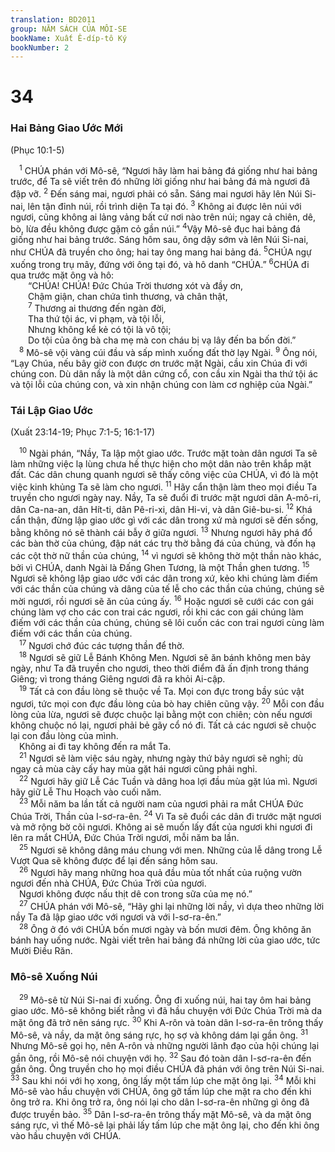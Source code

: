 ```yaml
---
translation: BD2011
group: NĂM SÁCH CỦA MÔI-SE
bookName: Xuất Ê-díp-tô Ký 
bookNumber: 2
---
```


<div class="title"><h1>34</h1><h3>Hai Bảng Giao Ước Mới</h3><p>(Phục 10:1-5)</p></div>
<span class="verse xu_34_1"> <sup>1</sup> CHÚA phán với Mô-sê, “Ngươi hãy làm hai bảng đá giống như hai bảng trước, để Ta sẽ viết trên đó những lời giống như hai bảng đá mà ngươi đã đập vỡ. </span>
<span class="verse xu_34_2"><sup>2</sup> Ðến sáng mai, ngươi phải có sẵn. Sáng mai ngươi hãy lên Núi Si-nai, lên tận đỉnh núi, rồi trình diện Ta tại đó. </span>
<span class="verse xu_34_3"><sup>3</sup> Không ai được lên núi với ngươi, cũng không ai lảng vảng bất cứ nơi nào trên núi; ngay cả chiên, dê, bò, lừa đều không được gặm cỏ gần núi.” </span>
<span class="verse xu_34_4"><sup>4</sup>Vậy Mô-sê đục hai bảng đá giống như hai bảng trước. Sáng hôm sau, ông dậy sớm và lên Núi Si-nai, như CHÚA đã truyền cho ông; hai tay ông mang hai bảng đá. </span>
<span class="verse xu_34_5"><sup>5</sup>CHÚA ngự xuống trong trụ mây, đứng với ông tại đó, và hô danh “CHÚA.” </span>
<span class="verse xu_34_6"><sup>6</sup>CHÚA đi qua trước mặt ông và hô:<br/>  “CHÚA! CHÚA! Ðức Chúa Trời thương xót và đầy ơn,<br/>  Chậm giận, chan chứa tình thương, và chân thật, <br/></span>
<span class="verse xu_34_7">  <sup>7</sup> Thương ai thương đến ngàn đời,<br/>  Tha thứ tội ác, vi phạm, và tội lỗi,<br/>  Nhưng không kể kẻ có tội là vô tội;<br/>  Do tội của ông bà cha mẹ mà con cháu bị vạ lây đến ba bốn đời.”<br/></span>
<span class="verse xu_34_8"> <sup>8</sup> Mô-sê vội vàng cúi đầu và sấp mình xuống đất thờ lạy Ngài. </span>
<span class="verse xu_34_9"><sup>9</sup> Ông nói, “Lạy Chúa, nếu bây giờ con được ơn trước mặt Ngài, cầu xin Chúa đi với chúng con. Dù dân nầy là một dân cứng cổ, con cầu xin Ngài tha thứ tội ác và tội lỗi của chúng con, và xin nhận chúng con làm cơ nghiệp của Ngài.”<br/></span>
<div class="title"><h3>Tái Lập Giao Ước</h3><p>(Xuất 23:14-19; Phục 7:1-5; 16:1-17)</p></div>
<span class="verse xu_34_10"> <sup>10</sup> Ngài phán, “Nầy, Ta lập một giao ước. Trước mặt toàn dân ngươi Ta sẽ làm những việc lạ lùng chưa hề thực hiện cho một dân nào trên khắp mặt đất. Các dân chung quanh ngươi sẽ thấy công việc của CHÚA, vì đó là một việc kinh khủng Ta sẽ làm cho ngươi. </span>
<span class="verse xu_34_11"><sup>11</sup> Hãy cẩn thận làm theo mọi điều Ta truyền cho ngươi ngày nay. Nầy, Ta sẽ đuổi đi trước mặt ngươi dân A-mô-ri, dân Ca-na-an, dân Hít-ti, dân Pê-ri-xi, dân Hi-vi, và dân Giê-bu-si. </span>
<span class="verse xu_34_12"><sup>12</sup> Khá cẩn thận, đừng lập giao ước gì với các dân trong xứ mà ngươi sẽ đến sống, bằng không nó sẽ thành cái bẫy ở giữa ngươi. </span>
<span class="verse xu_34_13"><sup>13</sup> Nhưng ngươi hãy phá đổ các bàn thờ của chúng, đập nát các trụ thờ bằng đá của chúng, và đốn hạ các cột thờ nữ thần của chúng, </span>
<span class="verse xu_34_14"><sup>14</sup> vì ngươi sẽ không thờ một thần nào khác, bởi vì CHÚA, danh Ngài là Ðấng Ghen Tương, là một Thần ghen tương. </span>
<span class="verse xu_34_15"><sup>15</sup> Ngươi sẽ không lập giao ước với các dân trong xứ, kẻo khi chúng làm điếm với các thần của chúng và dâng của tế lễ cho các thần của chúng, chúng sẽ mời ngươi, rồi ngươi sẽ ăn của cúng ấy. </span>
<span class="verse xu_34_16"><sup>16</sup> Hoặc ngươi sẽ cưới các con gái chúng làm vợ cho các con trai các ngươi, rồi khi các con gái chúng làm điếm với các thần của chúng, chúng sẽ lôi cuốn các con trai ngươi cùng làm điếm với các thần của chúng.<br/></span>
<span class="verse xu_34_17"> <sup>17</sup> Ngươi chớ đúc các tượng thần để thờ.<br/></span>
<span class="verse xu_34_18"> <sup>18</sup> Ngươi sẽ giữ Lễ Bánh Không Men. Ngươi sẽ ăn bánh không men bảy ngày, như Ta đã truyền cho ngươi, theo thời điểm đã ấn định trong tháng Giêng; vì trong tháng Giêng ngươi đã ra khỏi Ai-cập.<br/></span>
<span class="verse xu_34_19"> <sup>19</sup> Tất cả con đầu lòng sẽ thuộc về Ta. Mọi con đực trong bầy súc vật ngươi, tức mọi con đực đầu lòng của bò hay chiên cũng vậy. </span>
<span class="verse xu_34_20"><sup>20</sup> Mỗi con đầu lòng của lừa, ngươi sẽ được chuộc lại bằng một con chiên; còn nếu ngươi không chuộc nó lại, ngươi phải bẻ gãy cổ nó đi. Tất cả các ngươi sẽ chuộc lại con đầu lòng của mình.<br/> Không ai đi tay không đến ra mắt Ta.<br/></span>
<span class="verse xu_34_21"> <sup>21</sup> Ngươi sẽ làm việc sáu ngày, nhưng ngày thứ bảy ngươi sẽ nghỉ; dù ngay cả mùa cày cấy hay mùa gặt hái ngươi cũng phải nghỉ.<br/></span>
<span class="verse xu_34_22"> <sup>22</sup> Ngươi hãy giữ Lễ Các Tuần và dâng hoa lợi đầu mùa gặt lúa mì. Ngươi hãy giữ Lễ Thu Hoạch vào cuối năm. <br/></span>
<span class="verse xu_34_23"> <sup>23</sup> Mỗi năm ba lần tất cả người nam của ngươi phải ra mắt CHÚA Ðức Chúa Trời, Thần của I-sơ-ra-ên. </span>
<span class="verse xu_34_24"><sup>24</sup> Vì Ta sẽ đuổi các dân đi trước mặt ngươi và mở rộng bờ cõi ngươi. Không ai sẽ muốn lấy đất của ngươi khi ngươi đi lên ra mắt CHÚA, Ðức Chúa Trời ngươi, mỗi năm ba lần.<br/></span>
<span class="verse xu_34_25"> <sup>25</sup> Ngươi sẽ không dâng máu chung với men. Những của lễ dâng trong Lễ Vượt Qua sẽ không được để lại đến sáng hôm sau.<br/></span>
<span class="verse xu_34_26"> <sup>26</sup> Ngươi hãy mang những hoa quả đầu mùa tốt nhất của ruộng vườn ngươi đến nhà CHÚA, Ðức Chúa Trời của ngươi.<br/> Ngươi không được nấu thịt dê con trong sữa của mẹ nó.”<br/></span>
<span class="verse xu_34_27"> <sup>27</sup> CHÚA phán với Mô-sê, “Hãy ghi lại những lời nầy, vì dựa theo những lời nầy Ta đã lập giao ước với ngươi và với I-sơ-ra-ên.”<br/></span>
<span class="verse xu_34_28"> <sup>28</sup> Ông ở đó với CHÚA bốn mươi ngày và bốn mươi đêm. Ông không ăn bánh hay uống nước. Ngài viết trên hai bảng đá những lời của giao ước, tức Mười Ðiều Răn.<br/></span>
<div class="title"><h3>Mô-sê Xuống Núi</h3></div>
<span class="verse xu_34_29"> <sup>29</sup> Mô-sê từ Núi Si-nai đi xuống. Ông đi xuống núi, hai tay ôm hai bảng giao ước. Mô-sê không biết rằng vì đã hầu chuyện với Ðức Chúa Trời mà da mặt ông đã trở nên sáng rực. </span>
<span class="verse xu_34_30"><sup>30</sup> Khi A-rôn và toàn dân I-sơ-ra-ên trông thấy Mô-sê, và nầy, da mặt ông sáng rực, họ sợ và không dám lại gần ông. </span>
<span class="verse xu_34_31"><sup>31</sup> Nhưng Mô-sê gọi họ, nên A-rôn và những người lãnh đạo của hội chúng lại gần ông, rồi Mô-sê nói chuyện với họ. </span>
<span class="verse xu_34_32"><sup>32</sup> Sau đó toàn dân I-sơ-ra-ên đến gần ông. Ông truyền cho họ mọi điều CHÚA đã phán với ông trên Núi Si-nai. </span>
<span class="verse xu_34_33"><sup>33</sup> Sau khi nói với họ xong, ông lấy một tấm lúp che mặt ông lại. </span>
<span class="verse xu_34_34"><sup>34</sup> Mỗi khi Mô-sê vào hầu chuyện với CHÚA, ông gỡ tấm lúp che mặt ra cho đến khi ông trở ra. Khi ông trở ra, ông nói lại cho dân I-sơ-ra-ên những gì ông đã được truyền bảo. </span>
<span class="verse xu_34_35"><sup>35</sup> Dân I-sơ-ra-ên trông thấy mặt Mô-sê, và da mặt ông sáng rực, vì thế Mô-sê lại phải lấy tấm lúp che mặt ông lại, cho đến khi ông vào hầu chuyện với CHÚA.<br/></span>
